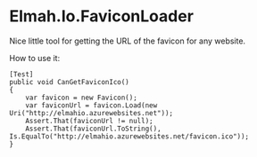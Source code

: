 Elmah.Io.FaviconLoader
================

Nice little tool for getting the URL of the favicon for any website.

How to use it:

    [Test]
    public void CanGetFaviconIco()
    {
        var favicon = new Favicon();
        var faviconUrl = favicon.Load(new Uri("http://elmahio.azurewebsites.net"));
        Assert.That(faviconUrl != null);
        Assert.That(faviconUrl.ToString(), Is.EqualTo("http://elmahio.azurewebsites.net/favicon.ico"));
    }

